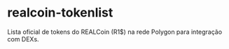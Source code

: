 # realcoin-tokenlist
Lista oficial de tokens do REALCoin (R1$) na rede Polygon para integração com DEXs.
